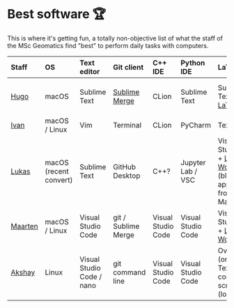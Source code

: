 
# Best software 🏆


This is where it's getting fun, a totally non-objective list of what the staff of the MSc Geomatics find "best" to perform daily tasks with computers.

| Staff       | OS | Text editor  | Git client | C++ IDE | Python IDE | LaTeX | Reference manager |
| :---------- | :- | :----------- | :--------- | :------ | :--------- | :---- | :---------------- |
| [Hugo](https://3d.bk.tudelft.nl/hledoux) | macOS | Sublime Text | [Sublime Merge](https://www.sublimemerge.com/) | CLion | Sublime Text | Sublime Text + [LaTeXTools](https://latextools.readthedocs.io/en/latest/) | BibDesk (bundled with MacTeX) |
| [Ivan](https://3d.bk.tudelft.nl/ipaden) | macOS / Linux | Vim | Terminal | CLion | PyCharm | Texmaker | Mendeley
| [Lukas](https://3d.bk.tudelft.nl/lbeuster/) | macOS (recent convert) | Sublime Text | GitHub Desktop | C++? | Jupyter Lab / VSC | Visual Studio Code + [Latex Workshop](https://marketplace.visualstudio.com/items?itemName=James-Yu.latex-workshop) (blatantly appropriated from Maarten)| [Papers](https://www.papersapp.com/) |
| [Maarten](https://evetion.nl) | macOS / Linux | Visual Studio Code | git / Sublime Merge | Visual Studio Code | Visual Studio Code | Visual Studio Code + [Latex Workshop](https://marketplace.visualstudio.com/items?itemName=James-Yu.latex-workshop) | Zotero |
| [Akshay](https://3d.bk.tudelft.nl/apatil/) | Linux | Visual Studio Code / nano | git command line | Visual Studio Code | Visual Studio Code | Overleaf (online) / TexMaker + compile scripts (local) | Mendeley |
